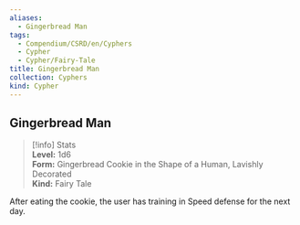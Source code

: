 ```yaml
---
aliases:
  - Gingerbread Man
tags:
  - Compendium/CSRD/en/Cyphers
  - Cypher
  - Cypher/Fairy-Tale
title: Gingerbread Man
collection: Cyphers
kind: Cypher
---
```

## Gingerbread Man  
>[!info] Stats  
> **Level:** 1d6  
> **Form:** Gingerbread Cookie in the Shape of a Human, Lavishly Decorated  
> **Kind:** Fairy Tale
  
After eating the cookie, the user has training in Speed defense for the next day.